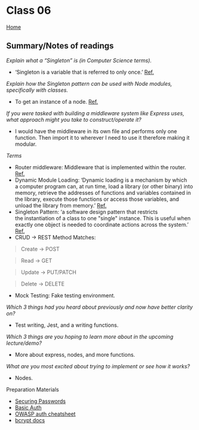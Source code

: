 
# Class 06

[Home](https://markjackson28.github.io/reading-notes/)

## Summary/Notes of readings

*Explain what a “Singleton” is (in Computer Science terms).*
- ‘Singleton is a variable that is referred to only once.’ [Ref.](https://en.wikipedia.org/wiki/Singleton_variable)

*Explain how the Singleton pattern can be used with Node modules, specifically with classes.*
- To get an instance of a node. [Ref.](https://medium.com/swlh/node-js-and-singleton-pattern-7b08d11c726a)

*If you were tasked with building a middleware system like Express uses, what approach might you take to construct/operate it?*
- I would have the middleware in its own file and performs only one function. Then import it to wherever I need to use it therefore making it modular.

*Terms*
- Router middleware: Middleware that is implemented within the router. [Ref.](https://expressjs.com/en/guide/using-middleware.html)
- Dynamic Module Loading: ‘Dynamic loading is a mechanism by which a computer program can, at run time, load a library (or other binary) into memory, retrieve the addresses of functions and variables contained in the library, execute those functions or access those variables, and unload the library from memory.’ [Ref.](https://en.wikipedia.org/wiki/Dynamic_loading)
- Singleton Pattern: ‘a software design pattern that restricts the instantiation of a class to one "single" instance. This is useful when exactly one object is needed to coordinate actions across the system.’ [Ref.](https://en.wikipedia.org/wiki/Singleton_pattern)
- CRUD -> REST Method Matches:

> Create -> POST

> Read -> GET

> Update -> PUT/PATCH

> Delete -> DELETE

- Mock Testing: Fake testing environment.

*Which 3 things had you heard about previously and now have better clarity on?*
-  Test writing, Jest, and a writing functions. 

*Which 3 things are you hoping to learn more about in the upcoming lecture/demo?*
- More about express, nodes, and more functions.

*What are you most excited about trying to implement or see how it works?*
- Nodes.

Preparation Materials
- [Securing Passwords](https://thehackernews.com/2014/04/securing-passwords-with-bcrypt-hashing.html)
- [Basic Auth](https://en.wikipedia.org/wiki/Basic_access_authentication)
- [OWASP auth cheatsheet](https://cheatsheetseries.owasp.org/cheatsheets/Authentication_Cheat_Sheet.html)
- [bcrypt docs](https://www.npmjs.com/package/bcrypt)
